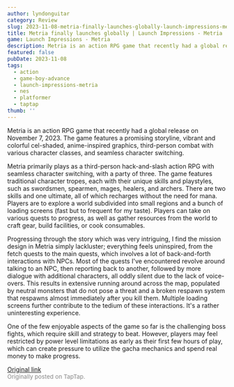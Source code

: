 ```yaml
---
author: lyndonguitar
category: Review
slug: 2023-11-08-metria-finally-launches-globally-launch-impressions-metria
title: Metria finally launches globally | Launch Impressions - Metria
game: Launch Impressions - Metria
description: Metria is an action RPG game that recently had a global release on November 7, 2023. The game features a promising storyline, vibrant and colorful cel-shaded, anime-inspired graphics, third-person combat with various character classes, and seamless character switching.
featured: false
pubDate: 2023-11-08
tags:
  - action
  - game-boy-advance
  - launch-impressions-metria
  - nes
  - platformer
  - taptap
thumb: ''
---
```


Metria is an action RPG game that recently had a global release on November 7, 2023. The game features a promising storyline, vibrant and colorful cel-shaded, anime-inspired graphics, third-person combat with various character classes, and seamless character switching.

Metria primarily plays as a third-person hack-and-slash action RPG with seamless character switching, with a party of three. The game features traditional character tropes, each with their unique skills and playstyles, such as swordsmen, spearmen, mages, healers, and archers. There are two skills and one ultimate, all of which recharges without the need for mana. Players are to explore a world subdivided into small regions and a bunch of loading screens (fast but to frequent for my taste). Players can take on various quests to progress, as well as gather resources from the world to craft gear, build facilities, or cook consumables.

Progressing through the story which was very intriguing, I find the mission design in Metria simply lackluster; everything feels uninspired, from the fetch quests to the main quests, which involves a lot of back-and-forth interactions with NPCs. Most of the quests I've encountered revolve around talking to an NPC, then reporting back to another, followed by more dialogue with additional characters, all oddly silent due to the lack of voice-overs. This results in extensive running around across the map, populated by neutral monsters that do not pose a threat and a broken respawn system that respawns almost immediately after you kill them. Multiple loading screens further contribute to the tedium of these interactions. It's a rather uninteresting experience.

One of the few enjoyable aspects of the game so far is the challenging boss fights, which require skill and strategy to beat. However, players may feel restricted by power level limitations as early as their first few hours of play, which can create pressure to utilize the gacha mechanics and spend real money to make progress.

[Original link](https://www.taptap.io/post/6522695)<br><span style="font-size: 0.95em; color: #888;">Originally posted on TapTap.</span>